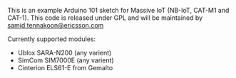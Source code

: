 This is an example Arduino 101 sketch for Massive IoT (NB-IoT, CAT-M1 and CAT-1). This code is released under GPL and will be maintained by samid.tennakoon@ericsson.com

Currently supported modules:
- Ublox SARA-N200 (any varient)
- SimCom SIM7000E (any varient)
- Cinterion ELS61-E from Gemalto

